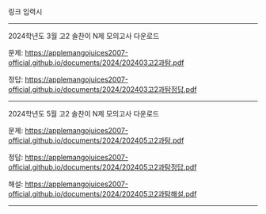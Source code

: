링크 입력시

--------------------

2024학년도 3월 고2 솔찬이 N제 모의고사 다운로드


문제: https://applemangojuices2007-official.github.io/documents/2024/202403고2과탐.pdf

정답: https://applemangojuices2007-official.github.io/documents/2024/202403고2과탐정답.pdf

--------------------

2024학년도 5월 고2 솔찬이 N제 모의고사 다운로드


문제: https://applemangojuices2007-official.github.io/documents/2024/202405고2과탐.pdf

정답: https://applemangojuices2007-official.github.io/documents/2024/202405고2과탐정답.pdf

해설: https://applemangojuices2007-official.github.io/documents/2024/202405고2과탐해설.pdf

--------------------

